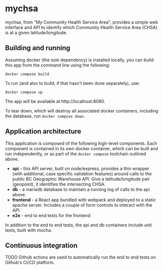 # mychsa

mychsa, from "My Community Health Service Area", provides a simple web
interface and API to identify which Community Health Service Area (CHSA)
is at a given latitude/longitude.

## Building and running

Assuming docker (the sole dependency) is installed locally, you can
build this app from the command line using the following:

    docker compose build

To run (and also to build, if that hasn't been done separately), use:

    docker compose up

The app will be available at http://localhost:8080.    

To tear down, which will destroy all associated docker containers,
including the database, run `docker compose down`.

## Application architecture

This application is composed of the following high-level components. Each component
is contained in its own docker container, which can be built and run
independently, or as part of the `docker compose` toolchain outlined above.

 - **api** - this API server, built on node/express, provides a thin wrapper
  (with additional, case specific validation features) around calls to the public BC Geographic Warehouse API. Give a latitude/longitude pair (geopoint), it identifies the intersecting CHSA.
 - **db** - a mariadb database to maintain a running log of calls to the api above.
 - **frontend** - a React app bundled with webpack and deployed to a static apache server. Includes a couple of form controls to interact with the API.
 - **e2e** - end to end tests for the frontend

In addition to the end to end tests, the api and db containers include 
unit tests, built with mocha.

## Continuous integration

TODO Github actions are used to automatically run the end to end tests on Github's CI/CD platform.